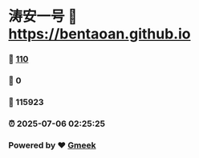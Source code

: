 # 涛安一号 :link: https://bentaoan.github.io 
### :page_facing_up: [110](https://bentaoan.github.io/tag.html) 
### :speech_balloon: 0 
### :hibiscus: 115923 
### :alarm_clock: 2025-07-06 02:25:25 
### Powered by :heart: [Gmeek](https://github.com/Meekdai/Gmeek)
